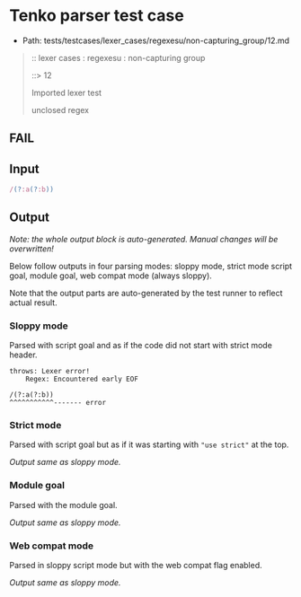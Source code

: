 # Tenko parser test case

- Path: tests/testcases/lexer_cases/regexesu/non-capturing_group/12.md

> :: lexer cases : regexesu : non-capturing group
>
> ::> 12
>
> Imported lexer test
>
> unclosed regex

## FAIL

## Input

`````js
/(?:a(?:b))
`````

## Output

_Note: the whole output block is auto-generated. Manual changes will be overwritten!_

Below follow outputs in four parsing modes: sloppy mode, strict mode script goal, module goal, web compat mode (always sloppy).

Note that the output parts are auto-generated by the test runner to reflect actual result.

### Sloppy mode

Parsed with script goal and as if the code did not start with strict mode header.

`````
throws: Lexer error!
    Regex: Encountered early EOF

/(?:a(?:b))
^^^^^^^^^^^------- error
`````

### Strict mode

Parsed with script goal but as if it was starting with `"use strict"` at the top.

_Output same as sloppy mode._

### Module goal

Parsed with the module goal.

_Output same as sloppy mode._

### Web compat mode

Parsed in sloppy script mode but with the web compat flag enabled.

_Output same as sloppy mode._
